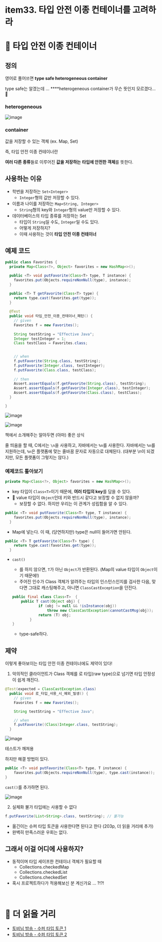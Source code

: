 # item33. 타입 안전 이종 컨테이너를 고려하라

# 🧐 타입 안전 이종 컨테이너

## 정의

영어로 풀어쓰면 **type safe heterogeneous container**

type safe는 알겠는데 ...  ****heterogeneous container가 무슨 뜻인지 모르겠다... 🤔

### heterogeneous

![image](https://user-images.githubusercontent.com/42836576/107503317-26eddf80-6bdd-11eb-9e5b-20379156139b.png)

### container

값을 저장할 수 있는 객체 (ex. Map, Set)

즉, 타입 안전 이종 컨테이너란

**여러 다른 종류**들로 이루어진 **값을 저장하는** **타입에 안전한 객체**를 뜻한다.

## 사용하는 이유

- 학번을 저장하는 `Set<Integer>`
    - `Integer`형의 값만 저장할 수 있다.
- 이름과 나이를 저장하는 `Map<String, Integer>`
    - `String`형의 key와 `Integer`형의 value만 저장할 수 있다.
- 데이터베이스의 타입 종류를 저장하는 Set
    - 타입이 `String`일 수도, `Integer`일 수도 있다.
    - 어떻게 저장하지?
    - 이때 사용하는 것이 **타입 안전 이종 컨테이너**

## 예제 코드

```java
public class Favorites {
  private Map<Class<?>, Object> favorites = new HashMap<>();

  public <T> void putFavorite(Class<T> type, T instance) {
    favorites.put(Objects.requireNonNull(type), instance);
  }

  public <T> T getFavorite(Class<T> type) {
    return type.cast(favorites.get(type));
  }
  
  @Test
  public void 타입_안전_이종_컨테이너_패턴() {
    // given
    Favorites f = new Favorites();
    
    String testString = "Effective Java";
    Integer testInteger = 1;
    Class testClass = Favorites.class;
    

    // when
    f.putFavorite(String.class, testString);
    f.putFavorite(Integer.class, testInteger);
    f.putFavorite(Class.class, testClass);
    
    // then
    Assert.assertEquals(f.getFavorite(String.class), testString);
    Assert.assertEquals(f.getFavorite(Integer.class), testInteger);
    Assert.assertEquals(f.getFavorite(Class.class), testClass);
  }

}
```

![image](https://user-images.githubusercontent.com/42836576/107503324-29503980-6bdd-11eb-8c07-8617cac40946.png)

![image](https://user-images.githubusercontent.com/42836576/107503331-2bb29380-6bdd-11eb-8cda-fde79417f1b0.png)

책에서 소개해주는 알아두면 (아마) 좋은 상식

줄 띄움을 할 때, C에서는 `\n`을 사용하고, 자바에서는 `%n`를 사용한다.
자바에서는 `%n`를 지원하는데, `%n`은 플랫폼에 맞는 줄바꿈 문자로 자동으로 대체된다. 
(대부분 \n이 되겠지만, 모든 플랫폼이 그렇지는 않다.)

### 예제코드 톺아보기

```java
private Map<Class<?>, Object> favorites = new HashMap<>();
```

- key 타입이 `Class<T>`이기 때문에, **여러 타입의 key**를 담을 수 있다.
- 🤔 value 타입이 `Object`인데 키와 반드시 같다고 보장할 수 없지 않을까?
    - 보장할 수 없다. 하지만 우리는 이 관계가 성립함을 알 수 있다.

```java
public <T> void putFavorite(Class<T> type, T instance) {
    favorites.put(Objects.requireNonNull(type), instance);
  }
```

- Map에 넣는다. 이 때, (당연하지만) type은 null이 들어가면 안된다.

```java
public <T> T getFavorite(Class<T> type) {
    return type.cast(favorites.get(type));
  }
```

- `cast()`
    - 를 하지 않으면, `T`가 아닌 `Object`가 반환된다. (Map의 value 타입이 `Object`이기 때문에!)
    - 주어진 인수가 Class 객체가 알려주는 타입의 인스턴스인지를 검사한 다음, 맞다면 그대로 캐스팅해주고, 아니면 `ClassCastException`을 던진다.

    ```java
    public final class Class<T>  {
    	public T cast(Object obj) {
    	        if (obj != null && !isInstance(obj))
    	            throw new ClassCastException(cannotCastMsg(obj));
    	        return (T) obj;
    	    }
    }
    ```

    - type-safe하다.

## 제약

이렇게 좋아보이는 타입 안전 이종 컨테이너에도 제약이 있다!

1. 악의적인 클라이언트가 Class 객체를 로 타입(raw type)으로 넘기면 타입 안정성이 쉽게 깨진다.

```java
@Test(expected = ClassCastException.class)
  public void 로_타입_사용_시_예외_빌생() {
    // given
    Favorites f = new Favorites();

    String testString = "Effective Java";

    // when
    f.putFavorite((Class)Integer.class, testString);
  }
```

![image](https://user-images.githubusercontent.com/42836576/107503337-2e14ed80-6bdd-11eb-85fd-ece731cc8f74.png)

테스트가 깨져용

하지만 해결 방법이 있다.

```java
public <T> void putFavorite(Class<T> type, T instance) {
	favorites.put(Objects.requireNonNull(type), type.cast(instance));
}
```

`cast()`를 추가하면 된다.

![image](https://user-images.githubusercontent.com/42836576/107503340-2fdeb100-6bdd-11eb-9a45-66f571800f94.png)



2. 실체화 불가 타입에는 사용할 수 없다

```java
f.putFavorite(List<String>.class, testString); // 불가능
```

- 옮긴이는 슈퍼 타입 토큰을 사용한다면 된다고 한다 (203p, 더 읽을 거리에 추가)
- 완벽히 만족스러운 우회는 없다.



## 그래서 이걸 어디에 사용하지?

- 동적이며 타입 세이프한 컨테이너 객체가 필요할 때
    - Collections.checkedMap
    - Collections.checkedList
    - Collections.checkedSet
- 혹시 프로젝트하다가 적용해보신 분 계신가요 ... ?!?!



<br>



# 🥺 더 읽을 거리

- [토비님 방송 - 수퍼 타입 토큰 1](https://www.youtube.com/watch?v=01sdXvZSjcI)
- [토비님 방송 - 수퍼 타입 토큰 2](https://www.youtube.com/watch?v=y_uGSqpE4So)